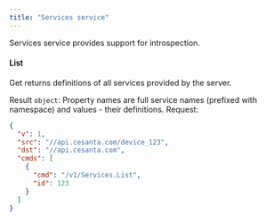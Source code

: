 ```yaml
---
title: "Services service"
---
```


Services service provides support for introspection.

#### List
Get returns definitions of all services provided by the server.


Result `object`: Property names are full service names (prefixed with namespace) and values - their definitions.
Request:
```json
{
  "v": 1,
  "src": "//api.cesanta.com/device_123",
  "dst": "//api.cesanta.com",
  "cmds": [
    {
      "cmd": "/v1/Services.List",
      "id": 123
    }
  ]
}

```


